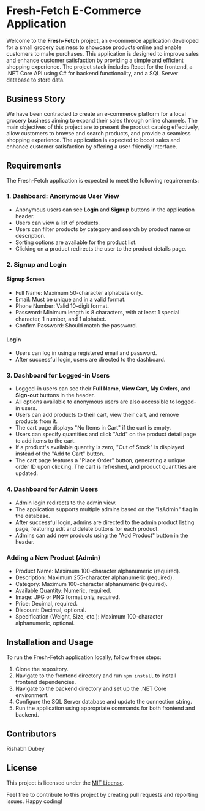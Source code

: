 # Fresh-Fetch E-Commerce Application

Welcome to the **Fresh-Fetch** project, an e-commerce application developed for a small grocery business to showcase products online and enable customers to make purchases. This application is designed to improve sales and enhance customer satisfaction by providing a simple and efficient shopping experience. The project stack includes React for the frontend, a .NET Core API using C# for backend functionality, and a SQL Server database to store data.

## Business Story

We have been contracted to create an e-commerce platform for a local grocery business aiming to expand their sales through online channels. The main objectives of this project are to present the product catalog effectively, allow customers to browse and search products, and provide a seamless shopping experience. The application is expected to boost sales and enhance customer satisfaction by offering a user-friendly interface.

## Requirements

The Fresh-Fetch application is expected to meet the following requirements:

### 1. Dashboard: Anonymous User View

- Anonymous users can see **Login** and **Signup** buttons in the application header.
- Users can view a list of products.
- Users can filter products by category and search by product name or description.
- Sorting options are available for the product list.
- Clicking on a product redirects the user to the product details page.

### 2. Signup and Login

#### Signup Screen

- Full Name: Maximum 50-character alphabets only.
- Email: Must be unique and in a valid format.
- Phone Number: Valid 10-digit format.
- Password: Minimum length is 8 characters, with at least 1 special character, 1 number, and 1 alphabet.
- Confirm Password: Should match the password.

#### Login

- Users can log in using a registered email and password.
- After successful login, users are directed to the dashboard.

### 3. Dashboard for Logged-in Users

- Logged-in users can see their **Full Name**, **View Cart**, **My Orders**, and **Sign-out** buttons in the header.
- All options available to anonymous users are also accessible to logged-in users.
- Users can add products to their cart, view their cart, and remove products from it.
- The cart page displays "No Items in Cart" if the cart is empty.
- Users can specify quantities and click "Add" on the product detail page to add items to the cart.
- If a product's available quantity is zero, "Out of Stock" is displayed instead of the "Add to Cart" button.
- The cart page features a "Place Order" button, generating a unique order ID upon clicking. The cart is refreshed, and product quantities are updated.

### 4. Dashboard for Admin Users

- Admin login redirects to the admin view.
- The application supports multiple admins based on the "isAdmin" flag in the database.
- After successful login, admins are directed to the admin product listing page, featuring edit and delete buttons for each product.
- Admins can add new products using the "Add Product" button in the header.

### Adding a New Product (Admin)

- Product Name: Maximum 100-character alphanumeric (required).
- Description: Maximum 255-character alphanumeric (required).
- Category: Maximum 100-character alphanumeric (required).
- Available Quantity: Numeric, required.
- Image: JPG or PNG format only, required.
- Price: Decimal, required.
- Discount: Decimal, optional.
- Specification (Weight, Size, etc.): Maximum 100-character alphanumeric, optional.

## Installation and Usage

To run the Fresh-Fetch application locally, follow these steps:

1. Clone the repository.
2. Navigate to the frontend directory and run `npm install` to install frontend dependencies.
3. Navigate to the backend directory and set up the .NET Core environment.
4. Configure the SQL Server database and update the connection string.
5. Run the application using appropriate commands for both frontend and backend.

## Contributors

Rishabh Dubey

## License

This project is licensed under the [MIT License](LICENSE).

Feel free to contribute to this project by creating pull requests and reporting issues. Happy coding!
